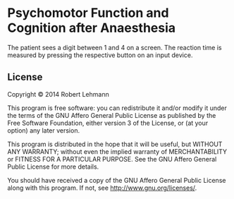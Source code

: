 # Psychomotor Function and Cognition after Anaesthesia

The patient sees a digit between 1 and 4 on a screen.  The reaction time is
measured by pressing the respective button on an input device.

## License

Copyright &copy; 2014 Robert Lehmann

This program is free software: you can redistribute it and/or modify it under
the terms of the GNU Affero General Public License as published by the Free
Software Foundation, either version 3 of the License, or (at your option) any
later version.

This program is distributed in the hope that it will be useful, but WITHOUT ANY
WARRANTY; without even the implied warranty of MERCHANTABILITY or FITNESS FOR A
PARTICULAR PURPOSE.  See the GNU Affero General Public License for more
details.

You should have received a copy of the GNU Affero General Public License along
with this program.  If not, see <http://www.gnu.org/licenses/>.
